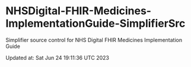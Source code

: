 # NHSDigital-FHIR-Medicines-ImplementationGuide-SimplifierSrc  
Simplifier source control for NHS Digital FHIR Medicines Implementation Guide  


Updated at: Sat Jun 24 19:11:36 UTC 2023
